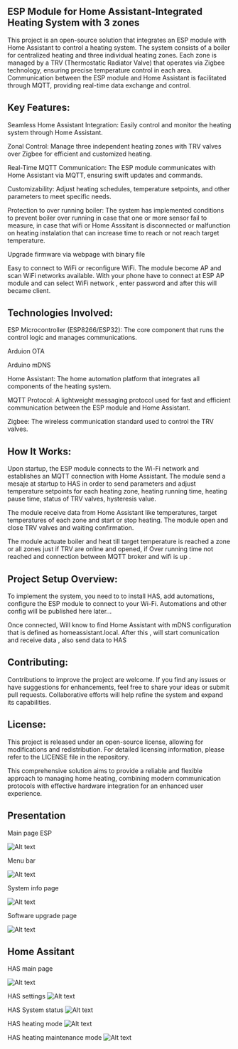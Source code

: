 
## ESP Module for Home Assistant-Integrated Heating System  with 3 zones

This project is an open-source solution that integrates an ESP module with Home Assistant to control a heating system. The system consists of a boiler for centralized heating and three individual heating zones. Each zone is managed by a TRV (Thermostatic Radiator Valve) that operates via Zigbee technology, ensuring precise temperature control in each area. Communication between the ESP module and Home Assistant is facilitated through MQTT, providing real-time data exchange and control.

## Key Features:

Seamless Home Assistant Integration: Easily control and monitor the heating system through Home Assistant.

Zonal Control: Manage three independent heating zones with TRV valves over Zigbee for efficient and customized heating.

Real-Time MQTT Communication: The ESP module communicates with Home Assistant via MQTT, ensuring swift updates and commands.

Customizability: Adjust heating schedules, temperature setpoints, and other parameters to meet specific needs.

Protection to over running boiler: The system has implemented conditions to prevent boiler over running  in case that one or more sensor fail to measure, in case that  wifi or Home Asssitant is disconnected or malfunction on heating instalation that can increase time to reach or not reach target temperature.

Upgrade firmware via webpage with binary file

Easy to connect to WiFi or reconfigure WiFi. The module become AP and scan WiFi networks available. With your phone have to connect  at ESP AP module and  can select WiFi network , enter password and after this will became client.

## Technologies Involved:

ESP Microcontroller (ESP8266/ESP32): The core component that runs the control logic and manages communications.

Arduion OTA 

Arduino mDNS

Home Assistant: The home automation platform that integrates all components of the heating system.

MQTT Protocol: A lightweight messaging protocol used for fast and efficient communication between the ESP module and Home Assistant.

Zigbee: The wireless communication standard used to control the TRV valves.

## How It Works:

Upon startup, the ESP module connects to the Wi-Fi network and establishes an MQTT connection with Home Assistant. The module send a mesaje at startup to HAS in order to send parameters and adjust temperature setpoints for each heating zone, heating running time, heating pause time, status of TRV valves, hysteresis value. 

The module receive data from Home Assistant like temperatures, target temperatures of each zone and start or stop heating. The module open and close TRV valves and waiting confirmation.

The module actuate boiler and heat till target temperature is reached a zone or all zones just if TRV are online and opened, if Over running time not reached and  connection between MQTT broker and wifi is up .

## Project Setup Overview:

To implement the system, you need to to install HAS, add automations, configure the ESP module to connect to your Wi-Fi. 
Automations and other config will be published here later...

Once connected, Will know to find Home Assistant with mDNS configuration that is defined as homeassistant.local. After this , will start comunication and receive data , also send data to HAS

## Contributing:

Contributions to improve the project are welcome. If you find any issues or have suggestions for enhancements, feel free to share your ideas or submit pull requests. Collaborative efforts will help refine the system and expand its capabilities.

## License:

This project is released under an open-source license, allowing for modifications and redistribution. For detailed licensing information, please refer to the LICENSE file in the repository.

This comprehensive solution aims to provide a reliable and flexible approach to managing home heating, combining modern communication protocols with effective hardware integration for an enhanced user experience.   


## Presentation
Main page ESP 

![Alt text](source/mainpage.JPG)

Menu bar

![Alt text](source/menupage.JPG)

System info page 

![Alt text](source/sysinfo.JPG)

Software upgrade page 

![Alt text](source/upgrade_page.JPG)

## Home Assitant 
HAS main page

![Alt text](source/hasmain.JPG)

HAS settings
![Alt text](source/HASsettings.JPG)

HAS System status 
![Alt text](source/sysstatus.JPG)

HAS heating mode 
![Alt text](source/hasmode.JPG)

HAS heating maintenance mode 
![Alt text](source/maintenance.JPG)
